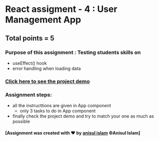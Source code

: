 # React assigment - 4 : User Management App

## Total points = 5

### Purpose of this assignment : Testing students skills on

- useEffect() hook
- error handling when loading data

### [Click here to see the project demo](https://react-ekroni-usermanagement-app.netlify.app/)

### Assignment steps:

- all the instructtions are given in App component
  - only 3 tasks to do in App component
- finally check the project demo and try to match your one as much as possible

#### [Assignment was created with &hearts; by [anisul islam](https://www.youtube.com/c/anisulislamrubel) &copy;Anisul Islam]
